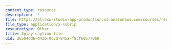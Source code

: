 ```yaml
---
content_type: resource
description: ''
file: https://ol-ocw-studio-app-production.s3.amazonaws.com/courses/res-18-009-learn-differential-equations-up-close-with-gilbert-strang-and-cleve-moler-fall-2015/26504dd6d43b0c2d8452f8cf605770b0_WWphCZkdByA.srt
file_type: application/x-subrip
resourcetype: Other
title: 3play caption file
uid: 26504dd6-d43b-0c2d-8452-f8cf605770b0
---
```

